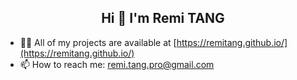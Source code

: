 <h2 align="center">Hi 👋 I'm Remi TANG</h2>

- 👨‍💻 All of my projects are available at [https://remitang.github.io/](https://remitang.github.io/)
- 📫 How to reach me: remi.tang.pro@gmail.com

<!--
**remitang/remitang** is a ✨ _special_ ✨ repository because its `README.md` (this file) appears on your GitHub profile.

Here are some ideas to get you started:

- 🔭 I’m currently working on ...
- 🌱 I’m currently learning ...
- 👯 I’m looking to collaborate on ...
- 🤔 I’m looking for help with ...
- 💬 Ask me about ...
- 📫 How to reach me: ...
- 😄 Pronouns: ...
- ⚡ Fun fact: ...
-->
